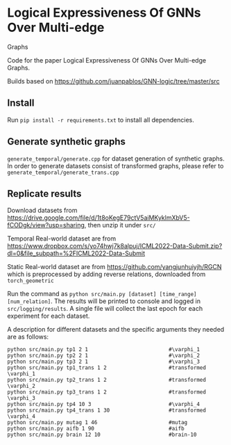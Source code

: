 # Logical Expressiveness Of GNNs Over Multi-edge
Graphs

Code for the paper Logical Expressiveness Of GNNs Over Multi-edge
Graphs.

Builds based on https://github.com/juanpablos/GNN-logic/tree/master/src

## Install

Run `pip install -r requirements.txt` to install all dependencies.

## Generate synthetic graphs

`generate_temporal/generate.cpp` for dataset generation of synthetic graphs. In order to generate datasets consist of transformed graphs, please refer to `generate_temporal/generate_trans.cpp`

## Replicate results

Download datasets from https://drive.google.com/file/d/1t8oKegE79ctV5aiMKyklmXbV5-fCODgk/view?usp=sharing, then unzip it under `src/`

Temporal Real-world dataset are from https://www.dropbox.com/s/yo74hwj7k8alpuj/ICML2022-Data-Submit.zip?dl=0&file_subpath=%2FICML2022-Data-Submit

Static Real-world dataset are from https://github.com/yangjunhuiyjh/RGCN which is preprocessed by adding reverse relations, downloaded from `torch_geometric`

Run the command as `python src/main.py [dataset] [time_range] [num_relation]`. The results will be printed to console and logged in `src/logging/results`. A single file will collect the last epoch for each experiment for each dataset.

A description for different datasets and the specific arguments they needed are as follows:

```
python src/main.py tp1 2 1                          #\varphi_1
python src/main.py tp2 2 1                          #\varphi_2
python src/main.py tp3 2 1                          #\varphi_3
python src/main.py tp1_trans 1 2                    #transformed \varphi_1
python src/main.py tp2_trans 1 2                    #transformed \varphi_2
python src/main.py tp3_trans 1 2                    #transformed \varphi_3
python src/main.py tp4 10 3                         #\varphi_4
python src/main.py tp4_trans 1 30                   #transformed \varphi_4
python src/main.py mutag 1 46                       #mutag
python src/main.py aifb 1 90                        #aifb
python src/main.py brain 12 10                      #brain-10
```

